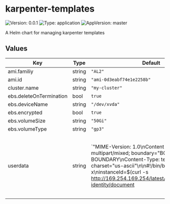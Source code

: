 # karpenter-templates

![Version: 0.0.1](https://img.shields.io/badge/Version-0.0.1-informational?style=flat-square) ![Type: application](https://img.shields.io/badge/Type-application-informational?style=flat-square) ![AppVersion: master](https://img.shields.io/badge/AppVersion-master-informational?style=flat-square)

A Helm chart for managing karpenter templates

## Values

| Key | Type | Default | Description |
|-----|------|---------|-------------|
| ami.familiy | string | `"AL2"` |  |
| ami.id | string | `"ami-0d3eabf74e1e2258b"` |  |
| cluster.name | string | `"my-cluster"` |  |
| ebs.deleteOnTermination | bool | `true` |  |
| ebs.deviceName | string | `"/dev/xvda"` |  |
| ebs.encrypted | bool | `true` |  |
| ebs.volumeSize | string | `"50Gi"` |  |
| ebs.volumeType | string | `"gp3"` |  |
| userdata | string | `"MIME-Version: 1.0\nContent-Type: multipart/mixed; boundary=\"BOUNDARY\"\n\n--BOUNDARY\nContent-Type: text/x-shellscript; charset=\"us-ascii\"\n\n#!/bin/bash -x\ninstanceId=$(curl -s http://169.254.169.254/latest/dynamic/instance-identity/document | jq -r .instanceId)\ncurl https://raw.githubusercontent.com/uc-cdis/cloud-automation/master/files/authorized_keys/ops_team >> /home/ec2-user/.ssh/authorized_keys\necho \"$(jq '.registryPullQPS=0' /etc/kubernetes/kubelet/kubelet-config.json)\" > /etc/kubernetes/kubelet/kubelet-config.json\nsysctl -w fs.inotify.max_user_watches=12000\n\nsudo yum update -y\n\n--BOUNDARY--\n"` |  |


